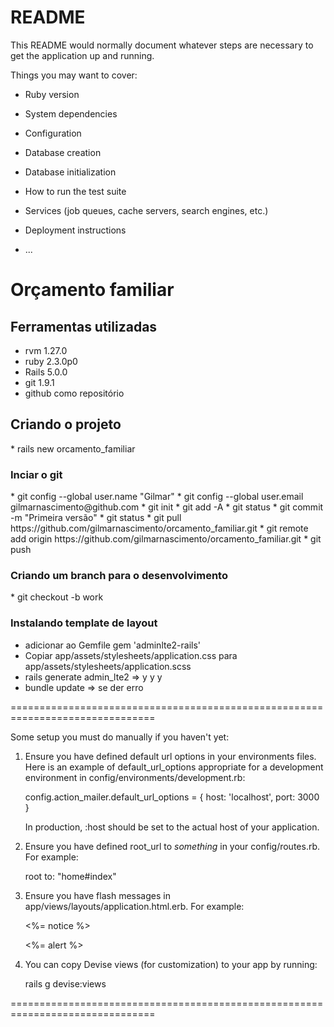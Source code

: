 # README

This README would normally document whatever steps are necessary to get the
application up and running.

Things you may want to cover:

* Ruby version

* System dependencies

* Configuration

* Database creation

* Database initialization

* How to run the test suite

* Services (job queues, cache servers, search engines, etc.)

* Deployment instructions

* ...



<h1>Orçamento familiar</h1>

<h2>Ferramentas utilizadas</h2>

* rvm 1.27.0
* ruby 2.3.0p0
* Rails 5.0.0
* git 1.9.1
* github como repositório

<h2>Criando o projeto</h2>
* rails new orcamento_familiar

<h3>Inciar o git</h3>
* git config --global user.name "Gilmar"
* git config --global user.email gilmarnascimento@github.com
* git init
* git add -A
* git status
* git commit -m "Primeira versão"
* git status
* git pull https://github.com/gilmarnascimento/orcamento_familiar.git
* git remote add origin https://github.com/gilmarnascimento/orcamento_familiar.git
* git push


<h3>Criando um branch para o desenvolvimento</h3>
* git checkout -b work


<h3>Instalando template de layout</h3>

* adicionar ao Gemfile gem 'adminlte2-rails'
* Copiar app/assets/stylesheets/application.css para app/assets/stylesheets/application.scss
* rails generate admin_lte2 => y y y
* bundle update => se der erro

===============================================================================

Some setup you must do manually if you haven't yet:

  1. Ensure you have defined default url options in your environments files. Here
     is an example of default_url_options appropriate for a development environment
     in config/environments/development.rb:

       config.action_mailer.default_url_options = { host: 'localhost', port: 3000 }

     In production, :host should be set to the actual host of your application.

  2. Ensure you have defined root_url to *something* in your config/routes.rb.
     For example:

       root to: "home#index"

  3. Ensure you have flash messages in app/views/layouts/application.html.erb.
     For example:

       <p class="notice"><%= notice %></p>
       <p class="alert"><%= alert %></p>

  4. You can copy Devise views (for customization) to your app by running:

       rails g devise:views

===============================================================================
